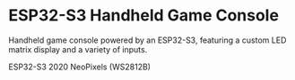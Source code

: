# ESP32-S3 Handheld Game Console
Handheld game console powered by an ESP32-S3, featuring a custom LED matrix display and a variety of inputs.

ESP32-S3
2020 NeoPixels (WS2812B)